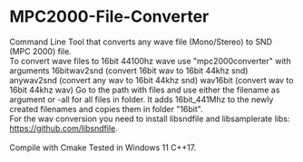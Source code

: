 # MPC2000-File-Converter

Command Line Tool that converts any wave file (Mono/Stereo) to SND (MPC 2000) file. <br/>
To convert wave files to 16bit 44100hz wave use "mpc2000converter" with arguments 
16bitwav2snd (convert 16bit wav to 16bit 44khz snd)
anywav2snd (convert any wav to 16bit 44khz snd)
wav16bit (convert wav to 16bit 44khz wav)
Go to the path with files and use either the filename as argument or -all for all files in folder. It adds 16bit_441Mhz to the newly created filenames and copies them in folder "16bit". <br/> 
For the wav conversion you need to install libsndfile and libsamplerate libs: https://github.com/libsndfile. <br/>
<br/>
Compile with Cmake
Tested in Windows 11 C++17.



